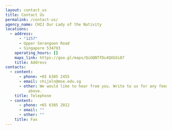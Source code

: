 ```yaml
---
layout: contact_us
title: Contact Us
permalink: /contact-us/
agency_name: CHIJ Our Lady of the Nativity
locations:
  - address:
      - "1257"
      - Upper Serangoon Road
      - Singapore 534793
    operating_hours: []
    maps_link: https://goo.gl/maps/QiGQNTfDs4QXGXi87
    title: Address
contacts:
  - content:
      - phone: +65 6385 2455
      - email: chijoln@moe.edu.sg
      - other: We would like to hear from you. Write to us for any feedback to the email
          above.
    title: Telephone
  - content:
      - phone: +65 6385 2012
      - email: ""
      - other: ""
    title: Fax
---
```

